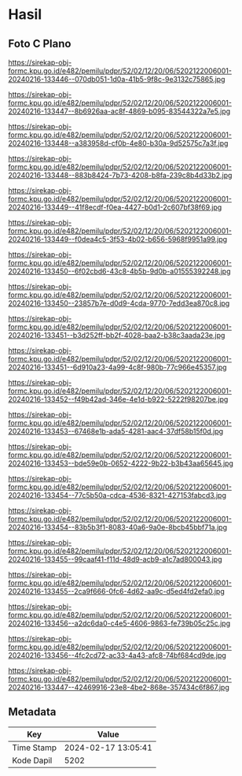 # Hasil

## Foto C Plano

https://sirekap-obj-formc.kpu.go.id/e482/pemilu/pdpr/52/02/12/20/06/5202122006001-20240216-133446--070db051-1d0a-41b5-9f8c-9e3132c75865.jpg

https://sirekap-obj-formc.kpu.go.id/e482/pemilu/pdpr/52/02/12/20/06/5202122006001-20240216-133447--8b6926aa-ac8f-4869-b095-83544322a7e5.jpg

https://sirekap-obj-formc.kpu.go.id/e482/pemilu/pdpr/52/02/12/20/06/5202122006001-20240216-133448--a383958d-cf0b-4e80-b30a-9d52575c7a3f.jpg

https://sirekap-obj-formc.kpu.go.id/e482/pemilu/pdpr/52/02/12/20/06/5202122006001-20240216-133448--883b8424-7b73-4208-b8fa-239c8b4d33b2.jpg

https://sirekap-obj-formc.kpu.go.id/e482/pemilu/pdpr/52/02/12/20/06/5202122006001-20240216-133449--41f8ecdf-f0ea-4427-b0d1-2c607bf38f69.jpg

https://sirekap-obj-formc.kpu.go.id/e482/pemilu/pdpr/52/02/12/20/06/5202122006001-20240216-133449--f0dea4c5-3f53-4b02-b656-5968f9951a99.jpg

https://sirekap-obj-formc.kpu.go.id/e482/pemilu/pdpr/52/02/12/20/06/5202122006001-20240216-133450--6f02cbd6-43c8-4b5b-9d0b-a01555392248.jpg

https://sirekap-obj-formc.kpu.go.id/e482/pemilu/pdpr/52/02/12/20/06/5202122006001-20240216-133450--23857b7e-d0d9-4cda-9770-7edd3ea870c8.jpg

https://sirekap-obj-formc.kpu.go.id/e482/pemilu/pdpr/52/02/12/20/06/5202122006001-20240216-133451--b3d252ff-bb2f-4028-baa2-b38c3aada23e.jpg

https://sirekap-obj-formc.kpu.go.id/e482/pemilu/pdpr/52/02/12/20/06/5202122006001-20240216-133451--6d910a23-4a99-4c8f-980b-77c966e45357.jpg

https://sirekap-obj-formc.kpu.go.id/e482/pemilu/pdpr/52/02/12/20/06/5202122006001-20240216-133452--f49b42ad-346e-4e1d-b922-5222f98207be.jpg

https://sirekap-obj-formc.kpu.go.id/e482/pemilu/pdpr/52/02/12/20/06/5202122006001-20240216-133453--67468e1b-ada5-4281-aac4-37df58b15f0d.jpg

https://sirekap-obj-formc.kpu.go.id/e482/pemilu/pdpr/52/02/12/20/06/5202122006001-20240216-133453--bde59e0b-0652-4222-9b22-b3b43aa65645.jpg

https://sirekap-obj-formc.kpu.go.id/e482/pemilu/pdpr/52/02/12/20/06/5202122006001-20240216-133454--77c5b50a-cdca-4536-8321-427153fabcd3.jpg

https://sirekap-obj-formc.kpu.go.id/e482/pemilu/pdpr/52/02/12/20/06/5202122006001-20240216-133454--83b5b3f1-8083-40a6-9a0e-8bcb45bbf71a.jpg

https://sirekap-obj-formc.kpu.go.id/e482/pemilu/pdpr/52/02/12/20/06/5202122006001-20240216-133455--99caaf41-f11d-48d9-acb9-a1c7ad800043.jpg

https://sirekap-obj-formc.kpu.go.id/e482/pemilu/pdpr/52/02/12/20/06/5202122006001-20240216-133455--2ca9f666-0fc6-4d62-aa9c-d5ed4fd2efa0.jpg

https://sirekap-obj-formc.kpu.go.id/e482/pemilu/pdpr/52/02/12/20/06/5202122006001-20240216-133456--a2dc6da0-c4e5-4606-9863-fe739b05c25c.jpg

https://sirekap-obj-formc.kpu.go.id/e482/pemilu/pdpr/52/02/12/20/06/5202122006001-20240216-133456--4fc2cd72-ac33-4a43-afc8-74bf684cd9de.jpg

https://sirekap-obj-formc.kpu.go.id/e482/pemilu/pdpr/52/02/12/20/06/5202122006001-20240216-133447--42469916-23e8-4be2-868e-357434c6f867.jpg


## Metadata

| Key        | Value               |
| ---------- | ------------------- |
| Time Stamp | 2024-02-17 13:05:41 |
| Kode Dapil | 5202                |



